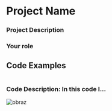 # Project Name
### Project Description
### Your role
## Code Examples
#
### Code Description: In this code I...
![obraz](https://user-images.githubusercontent.com/15181913/90232447-fd661e00-de1c-11ea-9826-3cee4294dd97.png)
